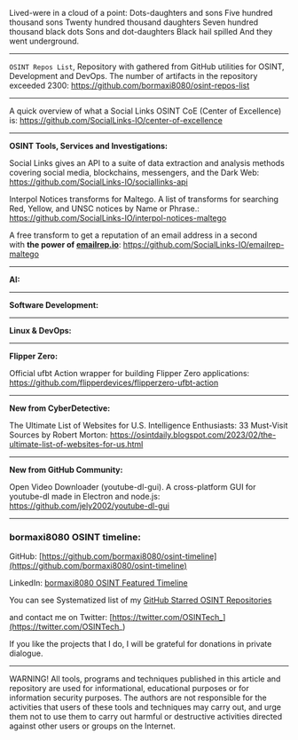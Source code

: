 Lived-were in a cloud of a point:
Dots-daughters and sons
Five hundred thousand sons
Twenty hundred thousand daughters
Seven hundred thousand black dots
Sons and dot-daughters
Black hail spilled
And they went underground.


----

```OSINT Repos List```, Repository with gathered from GitHub utilities for OSINT, Development and DevOps. The number of artifacts in the repository exceeded 2300: https://github.com/bormaxi8080/osint-repos-list

----

A quick overview of what a Social Links OSINT CoE (Center of Excellence) is: https://github.com/SocialLinks-IO/center-of-excellence

----

**OSINT Tools, Services and Investigations:**

Social Links gives an API to a suite of data extraction and analysis methods covering social media, blockchains, messengers, and the Dark Web: https://github.com/SocialLinks-IO/sociallinks-api

Interpol Notices transforms for Maltego. A list of transforms for searching Red, Yellow, and UNSC notices by Name or Phrase.: https://github.com/SocialLinks-IO/interpol-notices-maltego

A free transform to get a reputation of an email address in a second with **the power of [emailrep.io](https://github.com/SocialLinks-IO/emailrep-maltego/blob/master/emailrep.io)**: https://github.com/SocialLinks-IO/emailrep-maltego

----

**AI:**



---

**Software Development:**



----

**Linux & DevOps:**



----

**Flipper Zero:**

Official ufbt Action wrapper for building Flipper Zero applications: https://github.com/flipperdevices/flipperzero-ufbt-action

----

**New from CyberDetective:**

The Ultimate List of Websites for U.S. Intelligence Enthusiasts: 33 Must-Visit Sources by Robert Morton: https://osintdaily.blogspot.com/2023/02/the-ultimate-list-of-websites-for-us.html

----

**New from GitHub Community:**

Open Video Downloader (youtube-dl-gui). A cross-platform GUI for youtube-dl made in Electron and node.js: https://github.com/jely2002/youtube-dl-gui

----
### bormaxi8080 OSINT timeline:

GitHub: [https://github.com/bormaxi8080/osint-timeline](https://github.com/bormaxi8080/osint-timeline)

LinkedIn: [bormaxi8080 OSINT Featured Timeline](https://www.linkedin.com/in/osintech/details/featured/)

You can see Systematized list of my [GitHub Starred OSINT Repositories](https://github.com/bormaxi8080/osint-repos-list)

and contact me on Twitter: [https://twitter.com/OSINTech_](https://twitter.com/OSINTech_)

If you like the projects that I do, I will be grateful for donations in private dialogue.

----

WARNING! All tools, programs and techniques published in this article and repository are used for informational, educational purposes or for information security purposes. The authors are not responsible for the activities that users of these tools and techniques may carry out, and urge them not to use them to carry out harmful or destructive activities directed against other users or groups on the Internet.
